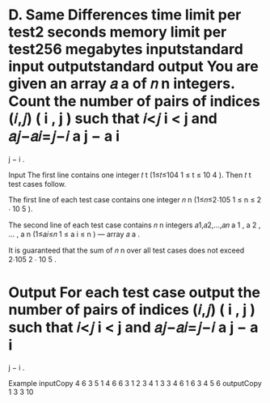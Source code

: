 D. Same Differences
time limit per test2 seconds
memory limit per test256 megabytes
inputstandard input
outputstandard output
You are given an array 𝑎
a
 of 𝑛
n
 integers. Count the number of pairs of indices (𝑖,𝑗)
(
i
,
j
)
 such that 𝑖<𝑗
i
<
j
 and 𝑎𝑗−𝑎𝑖=𝑗−𝑖
a
j
−
a
i
=
j
−
i
.

Input
The first line contains one integer 𝑡
t
 (1≤𝑡≤104
1
≤
t
≤
10
4
). Then 𝑡
t
 test cases follow.

The first line of each test case contains one integer 𝑛
n
 (1≤𝑛≤2⋅105
1
≤
n
≤
2
⋅
10
5
).

The second line of each test case contains 𝑛
n
 integers 𝑎1,𝑎2,…,𝑎𝑛
a
1
,
a
2
,
…
,
a
n
 (1≤𝑎𝑖≤𝑛
1
≤
a
i
≤
n
) — array 𝑎
a
.

It is guaranteed that the sum of 𝑛
n
 over all test cases does not exceed 2⋅105
2
⋅
10
5
.

Output
For each test case output the number of pairs of indices (𝑖,𝑗)
(
i
,
j
)
 such that 𝑖<𝑗
i
<
j
 and 𝑎𝑗−𝑎𝑖=𝑗−𝑖
a
j
−
a
i
=
j
−
i
.

Example
inputCopy
4
6
3 5 1 4 6 6
3
1 2 3
4
1 3 3 4
6
1 6 3 4 5 6
outputCopy
1
3
3
10
